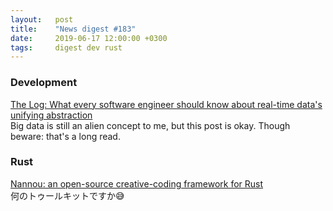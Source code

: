 ```yaml
---
layout:   post
title:    "News digest #183"
date:     2019-06-17 12:00:00 +0300
tags:     digest dev rust
---
```


<!--
It seems that 17th day of month slowly becomes more and more significant for me.
-->

### Development

[The Log: What every software engineer should know about real-time data's unifying abstraction](https://engineering.linkedin.com/distributed-systems/log-what-every-software-engineer-should-know-about-real-time-datas-unifying)<br/>
Big data is still an alien concept to me, but this post is okay. Though beware: that's a long read.

### Rust

[Nannou: an open-source creative-coding framework for Rust](https://nannou.cc/)<br/>
何のトゥールキットですか😅
